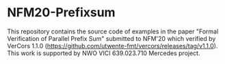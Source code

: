 # NFM20-Prefixsum
This repository contains the source code of examples in the paper "Formal Verification of Parallel Prefix Sum" submitted to NFM'20 which verified by VerCors 1.1.0 (https://github.com/utwente-fmt/vercors/releases/tag/v1.1.0). This work is supported by NWO VICI 639.023.710 Mercedes project.
